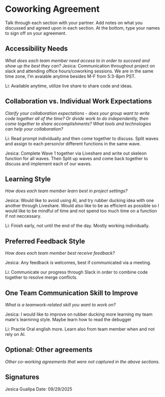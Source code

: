 # Coworking Agreement

Talk through each section with your partner. Add notes on what you discussed and agreed upon in each section. At the bottom, type your names to sign off on your agreement.

## Accessibility Needs
*What does each team member need access to in order to succeed and show up the best they can?*
Jesica: Communication throughout project on slack and attending office hours/coworking sessions. We are in the same time zone, I'm avaiable anytime besides M-F from 5:3-8pm PST. 

Li: Available anytime, utilize live share to share code and ideas.

## Collaboration vs. Individual Work Expectations
*Clarify your collaboration expectations - does your group want to write code together all of the time? Or divide work to do independently, then come together to share accomplishments? What tools and technologies can help your collaboration?*

Li: Read prompt individually and then come together to discuss. Split waves and assign to each person/or different functions in the same wave.

Jesica: Complete Wave 1 together via Liveshare and write out skeleon function for all waves. Then Split up waves and come back together to discuss and implement each of our waves.

## Learning Style
*How does each team member learn best in project settings?*

Jesica: Would like to avoid using AI, and try rubber ducking idea with one another through Liveshare. Would also like to be as efficient as possible so I would like to be mindful of time and not spend too much time on a function if not neccessary.

Li: Finish early, not until the end of the day. Mostly working individually.

## Preferred Feedback Style
*How does each team member best receive feedback?*

Jesica: Any feedback is welcomes, best if communicated via a meeting.

Li: Communicate our progress through Slack in order to combine code together to resolve merge conflicts.

## One Team Communication Skill to Improve
*What is a teamwork-related skill you want to work on?*

Jesica: I would like to improve on rubber ducking more learning my team mate's learninng style. Maybe learn how to read the debugger

Li: Practie Oral english more. Learn also from team member when and not rely on AI.

## Optional: Other agreements
*Other co-working agreements that were not captured in the above sections.*

## Signatures
Jesica Guallpa
Date: 09/29/2025